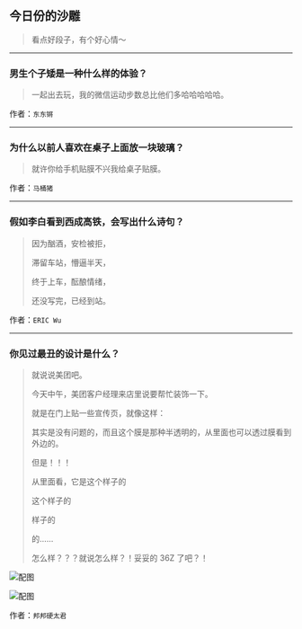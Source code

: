 ## 今日份的沙雕

> 看点好段子，有个好心情～


 
---

### 男生个子矮是一种什么样的体验？

> 一起出去玩，我的微信运动步数总比他们多哈哈哈哈哈。


作者：`东东锵`

---

### 为什么以前人喜欢在桌子上面放一块玻璃？

> 就许你给手机贴膜不兴我给桌子贴膜。


作者：`马桶猪`

---

### 假如李白看到西成高铁，会写出什么诗句？

> 因为酗酒，安检被拒，
> 
> 滞留车站，懵逼半天，
> 
> 终于上车，酝酿情绪，
> 
> 还没写完，已经到站。


作者：`ERIC Wu`

---

### 你见过最丑的设计是什么？

> 就说说美团吧。
> 
> 今天中午，美团客户经理来店里说要帮忙装饰一下。
> 
> 就是在门上贴一些宣传页，就像这样：
> 
> 其实是没有问题的，而且这个膜是那种半透明的，从里面也可以透过膜看到外边的。
> 
> 但是！！！
> 
> 从里面看，它是这个样子的
> 
> 这个样子的
> 
> 样子的
> 
> 的……
> 
> 怎么样？？？就说怎么样？！妥妥的 36Z 了吧？！



![配图](http://pic3.zhimg.com/70/v2-18d31d1ceaee2722ecdfb0a5f625a6b6_b.jpg)



![配图](http://pic4.zhimg.com/70/v2-a0381df692af05d8860769c66595417f_b.jpg)


作者：`邦邦硬太君`